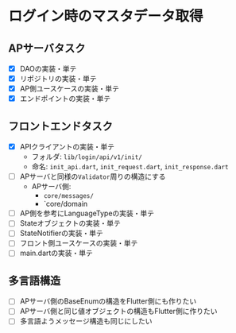 # ログイン時のマスタデータ取得

## APサーバタスク
- [x] DAOの実装・単テ
- [x] リポジトリの実装・単テ
- [x] AP側ユースケースの実装・単テ
- [x] エンドポイントの実装・単テ

## フロントエンドタスク
- [x] APIクライアントの実装・単テ
  - フォルダ: `lib/login/api/v1/init/`
  - 命名: `init_api.dart`, `init_request.dart`, `init_response.dart`
- [ ] APサーバと同様の`Validator`周りの構造にする
  - APサーバ側: 
    - `core/messages/`
    - `core/domain
- [ ] AP側を参考にLanguageTypeの実装・単テ
- [ ] Stateオブジェクトの実装・単テ
- [ ] StateNotifierの実装・単テ
- [ ] フロント側ユースケースの実装・単テ
- [ ] main.dartの実装・単テ

## 多言語構造
- [ ] APサーバ側のBaseEnumの構造をFlutter側にも作りたい
- [ ] APサーバ側と同じ値オブジェクトの構造もFlutter側に作りたい
- [ ] 多言語ようメッセージ構造も同じにしたい
